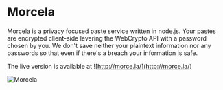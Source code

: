 # Morcela

Morcela is a privacy focused paste service written in node.js. Your pastes are encrypted client-side levering the WebCrypto API with a password chosen by you. We don't save neither your plaintext information nor any passwords so that even if there's a breach your information is safe.

The live version is available at ![http://morce.la/](http://morce.la/)

![Morcela](public/images/morcela.jpg)